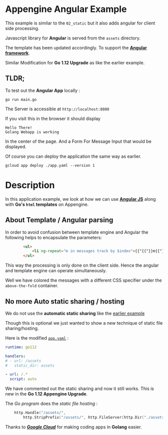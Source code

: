 # Appengine Angular Example

This example is similar to the `02_static` but it also adds angular for 
client side processing.

Javascript library for **Angular** is served from the `assets` directory.

The template has been updated accordingly.
To support the **[Angular framework](https://angular.io/)**.

Similar Modification for **Go 1.12 Upgrade** as like the earlier example.

## TLDR;

To test out the **Angular App** locally :

```
go run main.go
```

The Server is accessible at `http://localhost:8080`

If you visit this in the browser it should display

```
Hello There! 
Golang Webapp is working
```

In the center of the page.
And a Form For Message Input that would be displayed.

Of course you can deploy the application the same way as earlier.

```shell
gcloud app deploy ./app.yaml --version 1
```
# Description

In this application example, we look at how we can use 
**[Angular JS](https://angular.io/)** along with
**Go's `html` templates** on Appengine.

## About Template / Angular parsing

In order to avoid confusion between template engine and Angular the 
following helps to encapsulate the parameters:

```html
        <ul>
            <li ng-repeat="m in messages track by $index">{{"{{"}}m{{"}}"}}</li>
        </ul>
```

This way the processing is only done on the client side.
Hence the angular and template engine can operate simultaneously.

Well we have colored the messages with a different CSS specifier under 
the `above-the-fold` container.

## No more Auto static sharing / hosting

We do not use the **automatic static sharing** like the 
[earlier example](../02_static/README.md)

Though this is optional we just wanted to show a new technique
of static file sharing/hosting.

Here is the modified [`app.yaml`](app.yaml) :
```yaml
runtime: go112

handlers:
# - url: /assets
#   static_dir: assets

- url: /.*
  script: auto
```

We have commented out the static sharing and now it still works.
This is new in the **Go 1.12 Appengine Upgrade**.

The *Go program* does the *static file hosting* :

```go
	http.Handle("/assets/",
		http.StripPrefix("/assets/", http.FileServer(http.Dir("./assets"))))
```

Thanks to ***[Google Cloud](https://cloud.google.com)*** for 
making coding apps in **Golang** easier.

